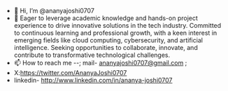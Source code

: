- 👋 Hi, I’m @ananyajoshi0707 
- 🌱 Eager to leverage academic knowledge and hands-on project experience to drive innovative solutions in the tech industry. Committed to continuous learning and professional growth, with a keen interest in emerging fields like cloud computing, cybersecurity, and artificial intelligence. Seeking opportunities to collaborate, innovate, and contribute to transformative technological challenges.
- 📫 How to reach me --; mail- ananyajoshi0707@gmail.com ;
- X:https://twitter.com/AnanyaJoshi0707
-  linkedin- http://www.linkedin.com/in/ananya-joshi0707

<!---
ananyajoshi0707/ananyajoshi0707 is a ✨ special ✨ repository because its `README.md` (this file) appears on your GitHub profile.
You can click the Preview link to take a look at your changes.
--->
